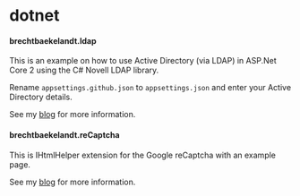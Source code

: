 # dotnet
#### brechtbaekelandt.ldap

This is an example on how to use Active Directory (via LDAP) in ASP.Net Core 2 using the C# Novell LDAP library.

Rename `appsettings.github.json` to `appsettings.json` and enter your Active Directory details.

See my [blog](https://www.brechtbaekelandt.net/blog/post/authenticating-against-active-directory-with-aspnet-core-2-and-managing-users) for more information.

#### brechtbaekelandt.reCaptcha

This is IHtmlHelper extension for the Google reCaptcha with an example page.

See my [blog](https://www.brechtbaekelandt.net/blog/post/ihtmlhelper-extension-for-google-invisible-recaptcha-in-aspnet-core-2-on-any-html-element) for more information.

